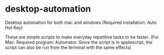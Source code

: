 # desktop-automation
Desktop automation for both mac and windows (Required installation: Auto Hot Key)

These are simple scripts to make everyday repetitive tasks to be faster. (For Mac: Required program: Automator. Since the script is in applescript, the script can also be run from the terminal with the same effects)
